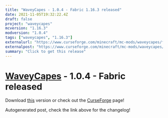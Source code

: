 ```yaml
---
title: "WaveyCapes - 1.0.4 - Fabric 1.16.3 released"
date: 2021-11-05T19:32:22.4Z
draft: false
project: "waveycapes"
mcversion: "1.16.3"
modversion: "1.0.4"
tags: ["waveycapes", "1.16.3"]
externalurl: "https://www.curseforge.com/minecraft/mc-mods/waveycapes/files/3516538"
externalpost: "https://www.curseforge.com/minecraft/mc-mods/waveycapes/files/3516538"
summary: "Click to get this release"
---
```

# [WaveyCapes](/project/waveycapes) - 1.0.4 - Fabric released
Download [this](https://www.curseforge.com/minecraft/mc-mods/waveycapes/files/3516538) version or check out the [CurseForge](https://www.curseforge.com/minecraft/mc-mods/waveycapes) page!

Autogenerated post, check the link above for the changelog!
